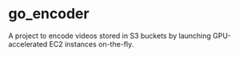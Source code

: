 # go_encoder

A project to encode videos stored in S3 buckets by launching
GPU-accelerated EC2 instances on-the-fly.
